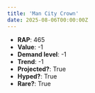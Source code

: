 ```yaml
---
title: 'Man City Crown'
date: 2025-08-06T00:00:00Z
---
```

- **RAP**: 465
- **Value**: -1
- **Demand level**: -1
- **Trend**: -1
- **Projected?**: True
- **Hyped?**: True
- **Rare?**: True
